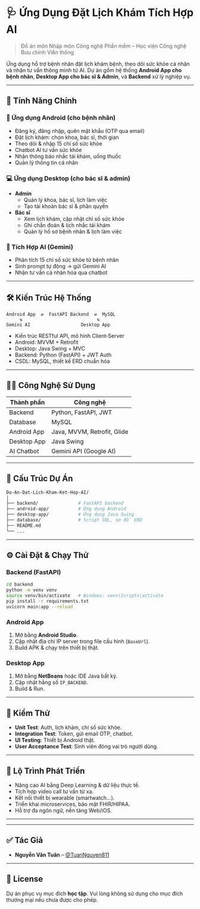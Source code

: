 # 🩺 Ứng Dụng Đặt Lịch Khám Tích Hợp AI

> Đồ án môn Nhập môn Công nghệ Phần mềm – Học viện Công nghệ Bưu chính Viễn thông

Ứng dụng hỗ trợ bệnh nhân đặt lịch khám bệnh, theo dõi sức khỏe cá nhân và nhận tư vấn thông minh từ AI. Dự án gồm hệ thống **Android App cho bệnh nhân**, **Desktop App cho bác sĩ & Admin**, và **Backend** xử lý nghiệp vụ.

---

## 🚀 Tính Năng Chính

### 📱 Ứng dụng Android (cho bệnh nhân)
- Đăng ký, đăng nhập, quên mật khẩu (OTP qua email)
- Đặt lịch khám: chọn khoa, bác sĩ, thời gian
- Theo dõi & nhập 15 chỉ số sức khỏe
- Chatbot AI tư vấn sức khỏe
- Nhận thông báo nhắc tái khám, uống thuốc
- Quản lý thông tin cá nhân

### 💻 Ứng dụng Desktop (cho bác sĩ & admin)
- **Admin**
  - Quản lý khoa, bác sĩ, lịch làm việc
  - Tạo tài khoản bác sĩ & phân quyền
- **Bác sĩ**
  - Xem lịch khám, cập nhật chỉ số sức khỏe
  - Ghi chẩn đoán & lịch nhắc tái khám
  - Quản lý hồ sơ bệnh nhân & lịch làm việc

### 🤖 Tích Hợp AI (Gemini)
- Phân tích 15 chỉ số sức khỏe từ bệnh nhân
- Sinh prompt tự động → gửi Gemini AI
- Nhận tư vấn cá nhân hóa qua chatbot

---

## 🛠️ Kiến Trúc Hệ Thống

```text
Android App  ⇄  FastAPI Backend  ⇄  MySQL
     ⇅                            ⇅
Gemini AI                   Desktop App
```

- Kiến trúc RESTful API, mô hình Client‑Server
- Android: MVVM + Retrofit
- Desktop: Java Swing + MVC
- Backend: Python (FastAPI) + JWT Auth
- CSDL: MySQL, thiết kế ERD chuẩn hóa

---

## 🧑‍💻 Công Nghệ Sử Dụng

| Thành phần   | Công nghệ                    |
|--------------|------------------------------|
| Backend      | Python, FastAPI, JWT         |
| Database     | MySQL                        |
| Android App  | Java, MVVM, Retrofit, Glide  |
| Desktop App  | Java Swing                   |
| AI Chatbot   | Gemini API (Google AI)       |

---

## 📂 Cấu Trúc Dự Án

```bash
Do-An-Dat-Lich-Kham-Ket-Hop-AI/
│
├── backend/               # FastAPI backend
├── android-app/           # Ứng dụng Android
├── desktop-app/           # Ứng dụng Java Swing
├── database/              # Script SQL, sơ đồ ERD
├── README.md
└── ...
```

---

## ⚙️ Cài Đặt & Chạy Thử

### Backend (FastAPI)
```bash
cd backend
python -m venv venv
source venv/bin/activate   # Windows: venv\Scripts\activate
pip install -r requirements.txt
uvicorn main:app --reload
```

### Android App
1. Mở bằng **Android Studio**.
2. Cập nhật địa chỉ IP server trong file cấu hình (`BaseUrl`).
3. Build APK & chạy trên thiết bị thật.

### Desktop App
1. Mở bằng **NetBeans** hoặc IDE Java bất kỳ.
2. Cập nhật hằng số `IP_BACKEND`.
3. Build & Run.

---

## 🧪 Kiểm Thử
- **Unit Test**: Auth, lịch khám, chỉ số sức khỏe.
- **Integration Test**: Token, gửi email OTP, chatbot.
- **UI Testing**: Thiết bị Android thật.
- **User Acceptance Test**: Sinh viên đóng vai trò người dùng.

---

## 🌟 Lộ Trình Phát Triển
- Nâng cao AI bằng Deep Learning & dữ liệu thực tế.
- Tích hợp video call tư vấn từ xa.
- Kết nối thiết bị wearable (smartwatch…).
- Triển khai microservices, bảo mật FHIR/HIPAA.
- Hỗ trợ đa ngôn ngữ, nền tảng Web/iOS.

---
---

## ✅ Tác Giả

- **Nguyễn Văn Tuân** – [@TuanNguyen811](https://github.com/TuanNguyen811)

---

## 📌 License

Dự án phục vụ mục đích **học tập**. Vui lòng không sử dụng cho mục đích thương mại nếu chưa được cho phép.
